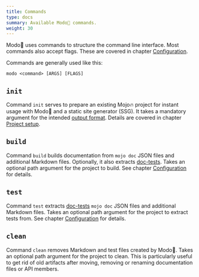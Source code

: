 ```yaml
---
title: Commands
type: docs
summary: Available Modo🧯 commands.
weight: 30
---
```

Modo🧯 uses commands to structure the command line interface.
Most commands also accept flags. These are covered in chapter [Configuration](../config).

Commands are generally used like this:

```
modo <command> [ARGS] [FLAGS]
```

## `init`

Command `init` serves to prepare an existing Mojo🔥 project for instant usage
with Modo🧯 and a static site generator (SSG).
It takes a mandatory argument for the intended [output format](../formats).
Details are covered in chapter [Project setup](../setup).

## `build`

Command `build` builds documentation from `mojo doc` JSON files
and additional Markdown files.
Optionally, it also extracts [doc-tests](..doctests).
Takes an optional path argument for the project to build.
See chapter [Configuration](../config) for details.

## `test`

Command `test` extracts [doc-tests](..doctests) `mojo doc` JSON files
and additional Markdown files.
Takes an optional path argument for the project to extract tests from.
See chapter [Configuration](../config) for details.

## `clean`

Command `clean` removes Markdown and test files created by Modo🧯.
Takes an optional path argument for the project to clean.
This is particularly useful to get rid of old artifacts
after moving, removing or renaming documentation files or API members.
